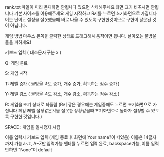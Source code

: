 rank.txt 파일이 미리 존재하면 안됩니다 있으면 삭제해주세요
화면 크기 바꾸시면 안됩니다 기본 사이즈를 이용해주세요
게임 시작하고 R키를 누르면 초기화면으로 가집니다 이는
난이도 설정을 잘못했을때 바로 나올 수 있도록 구현한것이므로
구현이 잘못된 것이 아닙니다.

게임 방법
마우스 왼쪽을 클릭한 상태로 드래그해서 움직이면 됩니다.
날아오는 물방울들을 피하세요!

키보드 입력 
( 대소문자 구분 x )

Q: 게임 종료

S: 게임 시작

T: 레벨 증가 ( 물방울 속도 증가, 개수 증가, 획득하는 점수 증가 )

Y: 레벨 감소 ( 물방울 속도 감소, 개수 감소, 획득하는 점수 감소 )

R: 게임을 초기 상태로 되돌림
(R키 같은 경우에는 게임중에도 누르면 초기화면으로 가집니다
게임 레벨 설정같은것을 잘못한 상황같을때 초기화면으로 돌아가
설정할 수 있도록 구현한 것입니다.)

SPACE : 게임을 일시정지 시킴

이름 입력시 키보드 입력
(게임 종료 후 화면에 Your name?이 떠있음)
이름은 14글자까지 가능 a~z, A~Z만 입력가능
엔터를 누르면 입력 완료, backspace가능, 
이름 입력안하면 "None"이 default
